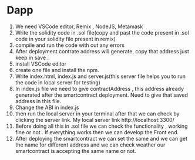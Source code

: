# Dapp
1) We need VSCode editor, Remix , NodeJS, Metamask
2) Write the solidity code in .sol file(copy and past the code present in .sol code in your solidity file present in remix)
3) compile and run the code with out any errors
4) After deployment contrate address will generate, copy that address just keep in save .
5) install VSCode editor
6) create one file and install the npm.
7) Write index.html, index.js and server.js(this server file helps you to run the code in local server for testing)
8) In index.js file we need to give contractAddress , this address already generated after the smartcontract deployment. Need to give that saved address in this file.
9) Change the ABI in index.js
10) then run the local server in your terminal after that we can check by clicking the server link.
    My local server link http://localhost:3300/
11) Before doing all this in .sol file we can check the functionality , working fine or not . If everything works then we can develop the Front end.
12) After deploying the smartcontract we can set the same and we can get the name for different address and we can check weather our smartcontract is accepting the same name or not. 
